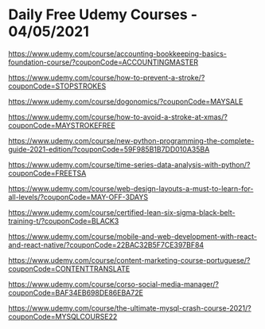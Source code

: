 # Daily Free Udemy Courses - 04/05/2021

https://www.udemy.com/course/accounting-bookkeeping-basics-foundation-course/?couponCode=ACCOUNTINGMASTER
https://www.udemy.com/course/how-to-prevent-a-stroke/?couponCode=STOPSTROKES
https://www.udemy.com/course/dogonomics/?couponCode=MAYSALE
https://www.udemy.com/course/how-to-avoid-a-stroke-at-xmas/?couponCode=MAYSTROKEFREE
https://www.udemy.com/course/new-python-programming-the-complete-guide-2021-edition/?couponCode=59F985B1B7DD010A35BA
https://www.udemy.com/course/time-series-data-analysis-with-python/?couponCode=FREETSA
https://www.udemy.com/course/web-design-layouts-a-must-to-learn-for-all-levels/?couponCode=MAY-OFF-3DAYS
https://www.udemy.com/course/certified-lean-six-sigma-black-belt-training-t/?couponCode=BLACK3
https://www.udemy.com/course/mobile-and-web-development-with-react-and-react-native/?couponCode=22BAC32B5F7CE397BF84
https://www.udemy.com/course/content-marketing-course-portuguese/?couponCode=CONTENTTRANSLATE
https://www.udemy.com/course/corso-social-media-manager/?couponCode=BAF34EB698DE86EBA72E
https://www.udemy.com/course/the-ultimate-mysql-crash-course-2021/?couponCode=MYSQLCOURSE22
